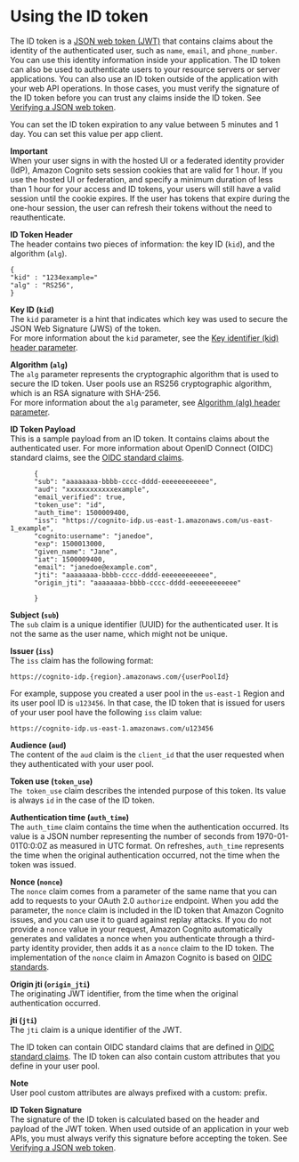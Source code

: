 # Using the ID token<a name="amazon-cognito-user-pools-using-the-id-token"></a>

The ID token is a [JSON web token \(JWT\)](https://tools.ietf.org/html/rfc7519) that contains claims about the identity of the authenticated user, such as `name`, `email`, and `phone_number`\. You can use this identity information inside your application\. The ID token can also be used to authenticate users to your resource servers or server applications\. You can also use an ID token outside of the application with your web API operations\. In those cases, you must verify the signature of the ID token before you can trust any claims inside the ID token\. See [Verifying a JSON web token](amazon-cognito-user-pools-using-tokens-verifying-a-jwt.md)\. 

You can set the ID token expiration to any value between 5 minutes and 1 day\. You can set this value per app client\.

**Important**  
When your user signs in with the hosted UI or a federated identity provider \(IdP\), Amazon Cognito sets session cookies that are valid for 1 hour\. If you use the hosted UI or federation, and specify a minimum duration of less than 1 hour for your access and ID tokens, your users will still have a valid session until the cookie expires\. If the user has tokens that expire during the one\-hour session, the user can refresh their tokens without the need to reauthenticate\.

**ID Token Header**  
The header contains two pieces of information: the key ID \(`kid`\), and the algorithm \(`alg`\)\.

```
{
"kid" : "1234example="
"alg" : "RS256",
}
```

**Key ID \(`kid`\)**  
The `kid` parameter is a hint that indicates which key was used to secure the JSON Web Signature \(JWS\) of the token\.  
For more information about the `kid` parameter, see the [Key identifier \(kid\) header parameter](https://tools.ietf.org/html/draft-ietf-jose-json-web-key-41#section-4.5)\.

**Algorithm \(`alg`\)**  
The `alg` parameter represents the cryptographic algorithm that is used to secure the ID token\. User pools use an RS256 cryptographic algorithm, which is an RSA signature with SHA\-256\.  
For more information about the `alg` parameter, see [Algorithm \(alg\) header parameter](https://tools.ietf.org/html/draft-ietf-jose-json-web-key-41#section-4.4)\.

**ID Token Payload**  
This is a sample payload from an ID token\. It contains claims about the authenticated user\. For more information about OpenID Connect \(OIDC\) standard claims, see the [OIDC standard claims](http://openid.net/specs/openid-connect-core-1_0.html#StandardClaims)\.

```
      {
      "sub": "aaaaaaaa-bbbb-cccc-dddd-eeeeeeeeeeee",
      "aud": "xxxxxxxxxxxxexample",
      "email_verified": true,
      "token_use": "id",
      "auth_time": 1500009400,
      "iss": "https://cognito-idp.us-east-1.amazonaws.com/us-east-1_example",
      "cognito:username": "janedoe",
      "exp": 1500013000,
      "given_name": "Jane",
      "iat": 1500009400,
      "email": "janedoe@example.com",
      "jti": "aaaaaaaa-bbbb-cccc-dddd-eeeeeeeeeeee",
      "origin_jti": "aaaaaaaa-bbbb-cccc-dddd-eeeeeeeeeeee"
      
      }
```

**Subject \(`sub`\)**  
The `sub` claim is a unique identifier \(UUID\) for the authenticated user\. It is not the same as the user name, which might not be unique\.

**Issuer \(`iss`\)**  
The `iss` claim has the following format:  

```
https://cognito-idp.{region}.amazonaws.com/{userPoolId}
```
For example, suppose you created a user pool in the `us-east-1` Region and its user pool ID is `u123456`\. In that case, the ID token that is issued for users of your user pool have the following `iss` claim value:  

```
https://cognito-idp.us-east-1.amazonaws.com/u123456
```

**Audience \(`aud`\)**  
The content of the `aud` claim is the `client_id` that the user requested when they authenticated with your user pool\.

**Token use \(`token_use`\)**  
`The token_use` claim describes the intended purpose of this token\. Its value is always `id` in the case of the ID token\.

**Authentication time \(`auth_time`\)**  
The `auth_time` claim contains the time when the authentication occurred\. Its value is a JSON number representing the number of seconds from 1970\-01\-01T0:0:0Z as measured in UTC format\. On refreshes, `auth_time` represents the time when the original authentication occurred, not the time when the token was issued\.

**Nonce \(`nonce`\)**  
The `nonce` claim comes from a parameter of the same name that you can add to requests to your OAuth 2\.0 `authorize` endpoint\. When you add the parameter, the `nonce` claim is included in the ID token that Amazon Cognito issues, and you can use it to guard against replay attacks\. If you do not provide a `nonce` value in your request, Amazon Cognito automatically generates and validates a nonce when you authenticate through a third\-party identity provider, then adds it as a `nonce` claim to the ID token\. The implementation of the `nonce` claim in Amazon Cognito is based on [OIDC standards](https://openid.net/specs/openid-connect-core-1_0.html#IDTokenValidation)\.

**Origin jti \(`origin_jti`\)**  
The originating JWT identifier, from the time when the original authentication occurred\.

**jti \(`jti`\)**  
The `jti` claim is a unique identifier of the JWT\.

The ID token can contain OIDC standard claims that are defined in [OIDC standard claims](http://openid.net/specs/openid-connect-core-1_0.html#Claims)\. The ID token can also contain custom attributes that you define in your user pool\.

**Note**  
User pool custom attributes are always prefixed with a custom: prefix\. 

**ID Token Signature**  
The signature of the ID token is calculated based on the header and payload of the JWT token\. When used outside of an application in your web APIs, you must always verify this signature before accepting the token\. See [Verifying a JSON web token](amazon-cognito-user-pools-using-tokens-verifying-a-jwt.md)\.
